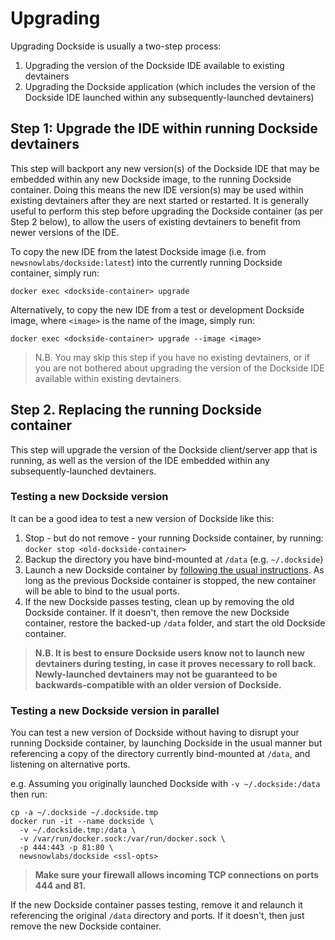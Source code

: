 # Upgrading

Upgrading Dockside is usually a two-step process:

1. Upgrading the version of the Dockside IDE available to existing devtainers
2. Upgrading the Dockside application (which includes the version of the Dockside IDE launched within any subsequently-launched devtainers)

## Step 1: Upgrade the IDE within running Dockside devtainers

This step will backport any new version(s) of the Dockside IDE that may be embedded within any new Dockside image, to the running Dockside container. Doing this means the new IDE version(s) may be used within existing devtainers after they are next started or restarted. It is generally useful to perform this step before upgrading the Dockside container (as per Step 2 below), to allow the users of existing devtainers to benefit from newer versions of the IDE.

To copy the new IDE from the latest Dockside image (i.e. from `newsnowlabs/dockside:latest`) into the currently running Dockside container, simply run:
```
docker exec <dockside-container> upgrade
```

Alternatively, to copy the new IDE from a test or development Dockside image, where `<image>` is the name of the image, simply run:
```
docker exec <dockside-container> upgrade --image <image>
```

> N.B. You may skip this step if you have no existing devtainers, or if you are not bothered about upgrading the version of the Dockside IDE available within existing devtainers.

## Step 2. Replacing the running Dockside container

This step will upgrade the version of the Dockside client/server app that is running, as well as the version of the IDE embedded within any subsequently-launched devtainers.

### Testing a new Dockside version

It can be a good idea to test a new version of Dockside like this:

1. Stop - but do not remove - your running Dockside container, by running: `docker stop <old-dockside-container>`
2. Backup the directory you have bind-mounted at `/data` (e.g. `~/.dockside`)
3. Launch a new Dockside container by [following the usual instructions](README.md#getting-started). As long as the previous Dockside container is stopped, the new container will be able to bind to the usual ports.
4. If the new Dockside passes testing, clean up by removing the old Dockside container. If it doesn't, then remove the new Dockside container, restore the backed-up `/data` folder, and start the old Dockside container.

> **N.B. It is best to ensure Dockside users know not to launch new devtainers during testing, in case it proves necessary to roll back. Newly-launched devtainers may not be guaranteed to be backwards-compatible with an older version of Dockside.**

### Testing a new Dockside version in parallel

You can test a new version of Dockside without having to disrupt your running Dockside container, by launching Dockside in the usual manner but referencing a copy of the directory currently bind-mounted at `/data`, and listening on alternative ports.

e.g. Assuming you originally launched Dockside with `-v ~/.dockside:/data` then run:

```
cp -a ~/.dockside ~/.dockside.tmp
docker run -it --name dockside \
  -v ~/.dockside.tmp:/data \
  -v /var/run/docker.sock:/var/run/docker.sock \
  -p 444:443 -p 81:80 \
  newsnowlabs/dockside <ssl-opts>
```

> **Make sure your firewall allows incoming TCP connections on ports 444 and 81.**

If the new Dockside container passes testing, remove it and relaunch it referencing the original `/data` directory and ports. If it doesn't, then just remove the new Dockside container.
